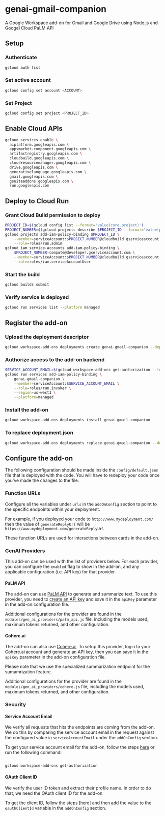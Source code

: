 # genai-gmail-companion
A Google Workspace add-on for Gmail and Google Drive using Node.js and Googel Cloud PaLM API

## Setup

### Authenticate

```sh
gcloud auth list
```

### Set active account

```sh
gcloud config set account <ACCOUNT>
```

### Set Project

```sh
gcloud config set project <PROJECT_ID>
```

## Enable Cloud APIs

```sh
gcloud services enable \
  aiplatform.googleapis.com \
  appsmarket-component.googleapis.com \
  artifactregistry.googleapis.com \
  cloudbuild.googleapis.com \
  cloudresourcemanager.googleapis.com \
  drive.googleapis.com \
  generativelanguage.googleapis.com \
  gmail.googleapis.com \
  gsuiteaddons.googleapis.com \
  run.googleapis.com
```

## Deploy to Cloud Run

### Grant Cloud Build permission to deploy

```sh
PROJECT_ID=$(gcloud config list --format='value(core.project)')
PROJECT_NUMBER=$(gcloud projects describe $PROJECT_ID --format='value(projectNumber)')
gcloud projects add-iam-policy-binding $PROJECT_ID \
    --member=serviceAccount:$PROJECT_NUMBER@cloudbuild.gserviceaccount.com \
    --role=roles/run.admin
gcloud iam service-accounts add-iam-policy-binding \
    $PROJECT_NUMBER-compute@developer.gserviceaccount.com \
    --member=serviceAccount:$PROJECT_NUMBER@cloudbuild.gserviceaccount.com \
    --role=roles/iam.serviceAccountUser
```

### Start the build

```sh
gcloud builds submit
```

### Verify service is deployed

```sh
gcloud run services list --platform managed
```

## Register the add-on

### Upload the deployment descriptor

```sh
gcloud workspace-add-ons deployments create genai-gmail-companion --deployment-file=deployment.json
```

### Authorize access to the add-on backend

```sh
SERVICE_ACCOUNT_EMAIL=$(gcloud workspace-add-ons get-authorization --format="value(serviceAccountEmail)")
gcloud run services add-iam-policy-binding \
    genai-gmail-companion \
    --member=serviceAccount:$SERVICE_ACCOUNT_EMAIL \
    --role=roles/run.invoker \
    --region=us-west1 \
    --platform=managed
```

###  Install the add-on

```sh
gcloud workspace-add-ons deployments install genai-gmail-companion
```

### To replace deployment.json

```sh
gcloud workspace-add-ons deployments replace genai-gmail-companion --deployment-file=deployment.json
```

## Configure the add-on

The following configuration should be made inside the `config/default.json` file that is deployed with the code. You will have to redeploy your code once you've made the changes to the file.

### Function URLs

Configure all the variables under `urls` in the `addOnConfig` section to point to the specific endpoints within your deployment. 

For example, if you deployed your code to `http://www.mydeployment.com/` then the value of `generateReplyUrl` will be `https://www.mydeployment.com/generateReplyUrl`

These function URLs are used for interactions between cards in the add-on.

### GenAI Providers

This add-on can be used with the list of providers below. For each provider, you can configure the `enabled` flag to show in the add-on, and any applicable configuration (i.e. API key) for that provider.

#### PaLM API

The add-on can use [PaLM API](https://cloud.google.com/vertex-ai/docs/generative-ai/learn/overview#palm-api) to generate and summarize text. To use this provider, you need to [create an API key](https://cloud.google.com/docs/authentication/api-keys) and save it in the `apiKey` parameter in the add-on configuration file.

Additional configurations for the provider are found in the `modules/gen_ai_providers/palm_api.js` file, including the models used, maximum tokens returned, and other configuration.

#### Cohere.ai

The add-on can also use [Cohere.ai](https://www.cohere.ai). To setup this provider, login to your Cohere.ai account and generate an API key, then you can save it in the `apiKey` parameter in the add-on configuration file.

Please note that we use the specialized summarization endpoint for the sumamrization feature.

Additional configurations for the provider are found in the `modules/gen_ai_providers/cohere.js` file, including the models used, maximum tokens returned, and other configuration.

### Security

#### Service Account Email

We verify all requests that hits the endpoints are coming from the add-on. We do this by comparing the service account email in the request against the configured value in `serviceAccountEmail` under the `addOnConfig` section.

To get your service account email for the add-on, follow the steps [here](https://developers.google.com/workspace/add-ons/guides/alternate-runtimes#validate-requests-from-google) or run the following command:

```sh

gcloud workspace-add-ons get-authorization

```

#### OAuth Client ID

We verify the user ID token and extract their profile name. In order to do that, we need the OAuth client ID for the add-on. 

To get the client ID, follow the steps [here] and then add the value to the `oauthClientId` variable in the `addOnConfig` section.
